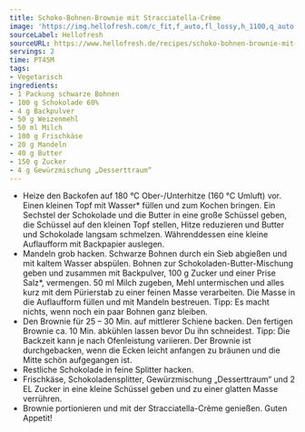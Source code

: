 ```yaml
---
title: Schoko-Bohnen-Brownie mit Stracciatella-Crème
image: 'https://img.hellofresh.com/c_fit,f_auto,fl_lossy,h_1100,q_auto,w_2600/hellofresh_s3/image/schoko-bohnen-brownie-mit-stracciatella-creme-e423f43a.jpg'
sourceLabel: Hellofresh
sourceURL: https://www.hellofresh.de/recipes/schoko-bohnen-brownie-mit-stracciatella-creme-62285e54e54ba71519634267
servings: 2
time: PT45M
tags:
- Vegetarisch
ingredients:
- 1 Packung schwarze Bohnen
- 100 g Schokolade 60%
- 4 g Backpulver
- 50 g Weizenmehl
- 50 ml Milch
- 100 g Frischkäse
- 20 g Mandeln
- 40 g Butter
- 150 g Zucker
- 4 g Gewürzmischung „Desserttraum“
---
```


- Heize den Backofen auf 180 °C Ober-/Unterhitze (160 °C Umluft) vor. Einen kleinen Topf mit Wasser\* füllen und zum Kochen bringen.  Ein Sechstel der Schokolade und die Butter in eine große Schüssel geben, die Schüssel auf den kleinen Topf stellen, Hitze reduzieren und Butter und Schokolade langsam schmelzen.  Währenddessen eine kleine Auflaufform mit Backpapier auslegen.
- Mandeln grob hacken.  Schwarze Bohnen durch ein Sieb abgießen und mit kaltem Wasser abspülen.  Bohnen zur Schokoladen-Butter-Mischung geben und zusammen mit Backpulver, 100 g Zucker und einer Prise Salz\*, vermengen.  50 ml Milch zugeben, Mehl untermischen und alles kurz mit dem Pürierstab zu einer feinen Masse verarbeiten.  Die Masse in die Auflaufform füllen und mit Mandeln bestreuen.  Tipp: Es macht nichts, wenn noch ein paar Bohnen ganz bleiben.
- Den Brownie für 25 – 30 Min. auf mittlerer Schiene backen.  Den fertigen Brownie ca. 10 Min. abkühlen lassen bevor Du ihn schneidest.  Tipp: Die Backzeit kann je nach Ofenleistung variieren. Der Brownie ist durchgebacken, wenn die Ecken leicht anfangen zu bräunen und die Mitte schön aufgegangen ist.
- Restliche Schokolade in feine Splitter hacken.
- Frischkäse, Schokoladensplitter, Gewürzmischung „Desserttraum“ und 2 EL Zucker in eine kleine Schüssel geben und zu einer glatten Masse verrühren.
- Brownie portionieren und mit der Stracciatella-Crème genießen. Guten Appetit!

